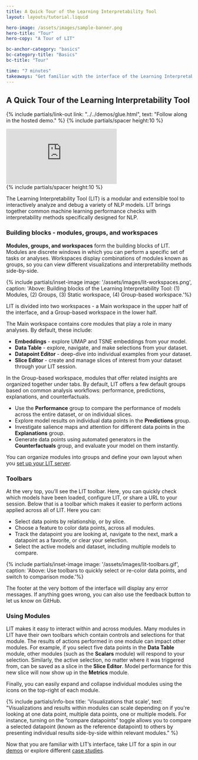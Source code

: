 ```yaml
---
title: A Quick Tour of the Learning Interpretability Tool
layout: layouts/tutorial.liquid

hero-image: /assets/images/sample-banner.png
hero-title: "Tour"
hero-copy: "A Tour of LIT"

bc-anchor-category: "basics"
bc-category-title: "Basics"
bc-title: "Tour"

time: "7 minutes"
takeaways: "Get familiar with the interface of the Learning Interpretability Tool."
---
```


## A Quick Tour of the Learning Interpretability Tool
{% include partials/link-out link: "../../demos/glue.html", text: "Follow along in the hosted demo." %}
{% include partials/spacer height:10 %}

<div class="video-container">
  <iframe src="https://www.youtube.com/embed/CuRI_VK83dU" frameborder="0" allow="accelerometer; autoplay; clipboard-write; encrypted-media; gyroscope; picture-in-picture" allowfullscreen></iframe>
</div>
{% include partials/spacer height:10 %}

The Learning Interpretability Tool (LIT)  is a modular and extensible tool to interactively analyze and debug a variety of NLP models. LIT brings together common machine learning performance checks with interpretability methods specifically designed for NLP.

### Building blocks - modules, groups, and workspaces

**Modules, groups, and workspaces** form the building blocks of LIT. Modules are discrete windows in which you can perform a specific set of tasks or analyses. Workspaces display combinations of modules known as groups, so you can view different visualizations and interpretability methods side-by-side.

{% include partials/inset-image image: '/assets/images/lit-workspaces.png', 
  caption: 'Above: Building blocks of the Learning Interpretability Tool: (1) Modules, (2) Groups, (3) Static workspace, (4) Group-based workspace.'%}

LIT is divided into two workspaces - a Main workspace in the upper half of the interface, and a Group-based workspace in the lower half.

The Main workspace contains core modules that play a role in many analyses. By default, these include:
- **Embeddings** - explore UMAP and TSNE embeddings from your model.
- **Data Table** -  explore, navigate, and make selections from your dataset.
- **Datapoint Editor** - deep-dive into individual examples from your dataset.
- **Slice Editor** - create and manage slices of interest from your dataset through your LIT session. 

In the Group-based workspace, modules that offer related insights are organized together under tabs. By default, LIT offers a few default groups based on common analysis workflows: performance, predictions, explanations, and counterfactuals.
- Use the **Performance** group to compare the performance of models across the entire dataset, or on individual slices. 
- Explore model results on individual data points in the **Predictions** group.
- Investigate salience maps and attention for different data points in the **Explanations** group.
- Generate data points using automated generators in the **Counterfactuals** group, and evaluate your model on them instantly.

You can organize modules into groups and define your own layout when you [set up your LIT server](../../documentation/getting_started.html#lit-with-your-model).

### Toolbars

At the very top, you’ll see the LIT toolbar. Here, you can quickly check which models have been loaded, configure LIT, or share a URL to your session. Below that is a toolbar which makes it easier to perform actions applied across all of LIT. Here you can:
- Select data points by relationship, or by slice.
- Choose a feature to color data points, across all modules.
- Track the datapoint you are looking at, navigate to the next, mark a datapoint as a favorite, or clear your selection.
- Select the active models and dataset, including multiple models to compare.

{% include partials/inset-image image: '/assets/images/lit-toolbars.gif', 
  caption: 'Above: Use toolbars to quickly select or re-color data points, and switch to comparison mode.'%}

The footer at the very bottom of the interface will display any error messages. If anything goes wrong, you can also use the feedback button to let us know on GitHub.

### Using Modules

LIT makes it easy to interact within and across modules. Many modules in LIT have their own toolbars which contain controls and selections for that module. The results of actions performed in one module can impact other modules. For example, if you select five data points in the **Data Table** module, other modules (such as the **Scalars** module) will respond to your selection. Similarly, the active selection, no matter where it was triggered from, can be saved as a slice in the **Slice Editor**. Model performance for this new slice will now show up in the **Metrics** module. 

Finally, you can easily expand and collapse individual modules using the icons on the top-right of each module. 

{% include partials/info-box title: 'Visualizations that scale', 
  text: "Visualizations and results within modules can scale depending on if you're looking at one data point, multiple data points, one or multiple models. For instance, turning on the “compare datapoints” toggle allows you to compare a selected datapoint (known as the reference datapoint) to others by presenting individual results side-by-side within relevant modules." %}

Now that you are familiar with LIT’s interface, take LIT for a spin in our [demos](../../demos) or explore different [case studies](../).
